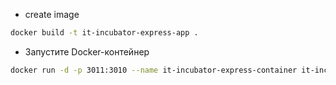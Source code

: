 - create image

```bash
docker build -t it-incubator-express-app .
```

- Запустите Docker-контейнер
```bash
docker run -d -p 3011:3010 --name it-incubator-express-container it-incubator-express-app
```

